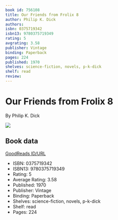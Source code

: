 ```yaml
---
book id: 756108
title: Our Friends from Frolix 8
author: Philip K. Dick
authors: 
isbn: 0375719342
isbn13: 9780375719349
rating: 5
avgrating: 3.58
publisher: Vintage
binding: Paperback
pages: 224
published: 1970
shelves: science-fiction, novels, p-k-dick
shelf: read
review: 
---
```


# Our Friends from Frolix 8

By Philip K. Dick

![](https://i.gr-assets.com/images/S/compressed.photo.goodreads.com/books/1320415100l/756108.jpg)

## Book data

[GoodReads ID/URL](https://www.goodreads.com/book/show/756108)

- ISBN: 0375719342
- ISBN13: 9780375719349
- Rating: 5
- Average Rating: 3.58
- Published: 1970
- Publisher: Vintage
- Binding: Paperback
- Shelves: science-fiction, novels, p-k-dick
- Shelf: read
- Pages: 224


